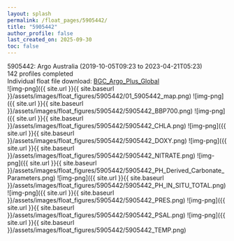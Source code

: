 ```yaml
---
layout: splash
permalink: /float_pages/5905442/
title: "5905442"
author_profile: false
last_created_on: 2025-09-30
toc: false
---
```

 
5905442: Argo Australia (2019-10-05T09:23 to 2023-04-21T05:23)\
142 profiles completed\
Individual float file download: [BGC_Argo_Plus_Global](https://ftp.soest.hawaii.edu/bgc_argo_plus/Individual_Floats/outliers_removed/5905442_Sprof_processed.nc)\
![img-png]({{ site.url }}{{ site.baseurl }}/assets/images/float_figures/5905442/01_5905442_map.png)
![img-png]({{ site.url }}{{ site.baseurl }}/assets/images/float_figures/5905442/5905442_BBP700.png)
![img-png]({{ site.url }}{{ site.baseurl }}/assets/images/float_figures/5905442/5905442_CHLA.png)
![img-png]({{ site.url }}{{ site.baseurl }}/assets/images/float_figures/5905442/5905442_DOXY.png)
![img-png]({{ site.url }}{{ site.baseurl }}/assets/images/float_figures/5905442/5905442_NITRATE.png)
![img-png]({{ site.url }}{{ site.baseurl }}/assets/images/float_figures/5905442/5905442_PH_Derived_Carbonate_Parameters.png)
![img-png]({{ site.url }}{{ site.baseurl }}/assets/images/float_figures/5905442/5905442_PH_IN_SITU_TOTAL.png)
![img-png]({{ site.url }}{{ site.baseurl }}/assets/images/float_figures/5905442/5905442_PRES.png)
![img-png]({{ site.url }}{{ site.baseurl }}/assets/images/float_figures/5905442/5905442_PSAL.png)
![img-png]({{ site.url }}{{ site.baseurl }}/assets/images/float_figures/5905442/5905442_TEMP.png)
